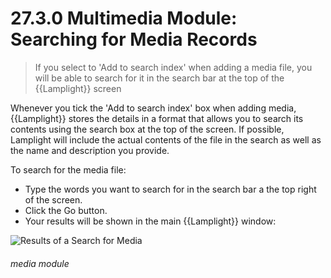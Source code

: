 # 27.3.0 Multimedia Module: Searching for Media Records 

> If you select to 'Add to search index' when adding a media file, you will be able to search for it in the search bar at the top of the {{Lamplight}} screen

Whenever you tick the 'Add to search index' box when adding media, {{Lamplight}} stores the details in a format that allows you to search its contents using the search box at the top of the screen. If possible, Lamplight will include the actual contents of the file in the search as well as the name and description you provide.

To search for the media file:
- Type the words you want to search for in the search bar a the top right of the screen.
- Click the Go button.
- Your results will be shown in the main {{Lamplight}} window:

![Results of a Search for Media](27.3.0a.png)


###### media module
